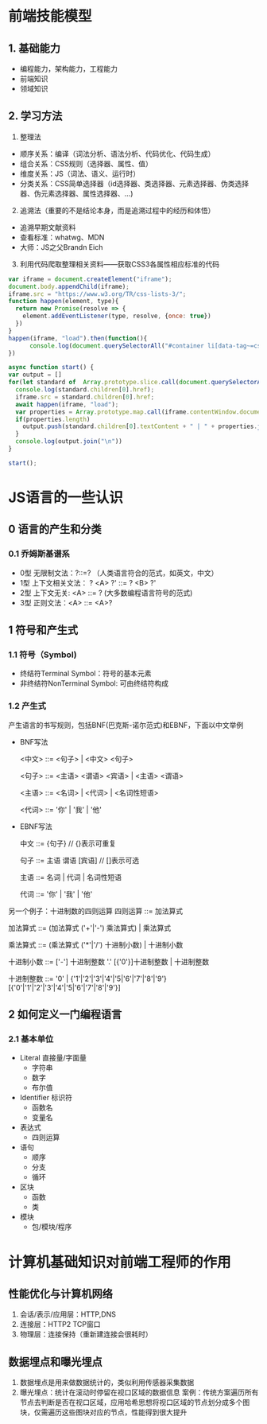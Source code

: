 # 前端技能模型

## 1. 基础能力
- 编程能力，架构能力，工程能力
- 前端知识
- 领域知识

## 2. 学习方法
1. 整理法
- 顺序关系：编译（词法分析、语法分析、代码优化、代码生成）
- 组合关系：CSS规则（选择器、属性、值）
- 维度关系：JS（词法、语义、运行时）
- 分类关系：CSS简单选择器（id选择器、类选择器、元素选择器、伪类选择器、伪元素选择器、属性选择器、...)

2. 追溯法（重要的不是结论本身，而是追溯过程中的经历和体悟）
- 追溯早期文献资料
- 查看标准：whatwg、MDN
- 大师：JS之父Brandn Eich

3. 利用代码爬取整理相关资料——获取CSS3各属性相应标准的代码
```javascript
var iframe = document.createElement("iframe");
document.body.appendChild(iframe);
iframe.src = "https://www.w3.org/TR/css-lists-3/";
function happen(element, type){  
  return new Promise(resolve => {    
    element.addEventListener(type, resolve, {once: true})  
  })
}
happen(iframe, "load").then(function(){
      console.log(document.querySelectorAll("#container li[data-tag~=css] h2:not(.Retired):not(.GroupNote)"));
})

async function start() {
var output = []
for(let standard of  Array.prototype.slice.call(document.querySelectorAll("#container li[data-tag~=css] h2:not(.Retired):not(.GroupNote)")){    
  console.log(standard.children[0].href);    
  iframe.src = standard.children[0].href;    
  await happen(iframe, "load");    
  var properties = Array.prototype.map.call(iframe.contentWindow.document.querySelectorAll(".propdef [data-dfn-type=property]"), e => e.childNodes[0].textContent);    
  if(properties.length)        
    output.push(standard.children[0].textContent + " | " + properties.join(", ")); 
  }  
  console.log(output.join("\n"))
}

start();
```

# JS语言的一些认识
## 0 语言的产生和分类
### 0.1 乔姆斯基谱系
- 0型 无限制文法：?::=? （人类语言符合的范式，如英文，中文）
- 1型 上下文相关文法： ? \<A\> ?' ::= ? \<B\> ?'
- 2型 上下文无关: \<A\> ::= ? (大多数编程语言符号的范式)
- 3型 正则文法：\<A\> ::= \<A\>?

## 1 符号和产生式
### 1.1 符号（Symbol)
- 终结符Terminal Symbol：符号的基本元素
- 非终结符NonTerminal Symbol: 可由终结符构成
### 1.2 产生式
产生语言的书写规则，包括BNF(巴克斯-诺尔范式)和EBNF，下面以中文举例
- BNF写法

  <中文> ::= <句子> | <中文> <句子>

  <句子> ::= <主语> <谓语> <宾语> | <主语> <谓语>

  <主语> ::= <名词> | <代词> | <名词性短语>

  <代词> ::= '你' | '我' | '他'
- EBNF写法

  中文 ::= {句子} // {}表示可重复

  句子 ::= 主语 谓语 [宾语] // []表示可选

  主语 ::= 名词 | 代词 | 名词性短语

  代词 ::= '你' | '我' | '他'

另一个例子：十进制数的四则运算
  四则运算 ::= 加法算式

  加法算式 ::= (加法算式 ('+'|'-') 乘法算式) | 乘法算式

  乘法算式 ::= (乘法算式 ('*'|'/') 十进制小数) | 十进制小数

  十进制小数 ::= ['-'] 十进制整数 '.' [{'0'}]十进制整数 | 十进制整数

  十进制整数 ::= '0' | {'1'|'2'|'3'|'4'|'5|'6'|'7'|'8'|'9'} [{'0'|'1'|'2'|'3'|'4'|'5|'6'|'7'|'8'|'9'}]
## 2 如何定义一门编程语言
### 2.1 基本单位
- Literal 直接量/字面量
  - 字符串
  - 数字
  - 布尔值
- Identifier 标识符
  - 函数名
  - 变量名
- 表达式
  - 四则运算
- 语句
  - 顺序
  - 分支
  - 循环
- 区块
  - 函数
  - 类
- 模块
  - 包/模块/程序

# 计算机基础知识对前端工程师的作用
## 性能优化与计算机网络
1. 会话/表示/应用层：HTTP,DNS
2. 连接层：HTTP2 TCP窗口
3. 物理层：连接保持（重新建连接会很耗时）

## 数据埋点和曝光埋点
1. 数据埋点是用来做数据统计的，类似利用传感器采集数据
2. 曝光埋点：统计在滚动时停留在视口区域的数据信息
案例：传统方案遍历所有节点去判断是否在视口区域，应用哈希思想将视口区域的节点划分成多个图块，仅需遍历这些图块对应的节点，性能得到很大提升